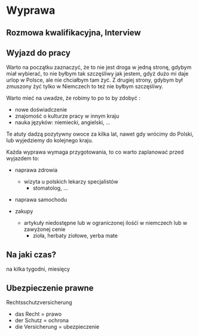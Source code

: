 # Wyprawa 


## Rozmowa kwalifikacyjna, Interview



## Wyjazd do pracy

Warto na początku zaznaczyć, że to nie jest droga w jedną stronę,
gdybym miał wybierać, to nie byłbym tak szczęśliwy jak jestem,
gdyż dużo mi daje urlop w Polsce, ale nie chciałbym tam żyć.
Z drugiej strony, gdybym był zmuszony żyć tylko w Niemczech to też nie byłbym szczęśliwy.

Warto mieć na uwadze, że robimy to po to by zdobyć :
+ nowe doświadczenie
+ znajomość o kulturze pracy w innym kraju
+ nauka języków: niemiecki, angielski, ...

Te atuty dadzą pozytywny owoce za kilka lat, nawet gdy wrócimy do Polski, lub wyjedziemy do kolejnego kraju.




Każda wyprawa wymaga przygotowania, to co warto zaplanować przed wyjazdem to:

+ naprawa zdrowia
    + wizyta u polskich lekarzy specjalistów
        + stomatolog, ...

       
+ naprawa samochodu


+ zakupy 
    + artykuły niedostępne lub w ograniczonej ilośći w niemczech lub w zawyżonej cenie
        + zioła, herbaty ziołowe, yerba mate
        


## Na jaki czas?
na kilka tygodni, miesięcy



## Ubezpieczenie prawne
Rechtsschutzversicherung

+ das Recht = prawo
+ der Schutz = ochrona
+ die Versicherung = ubezpieczenie
